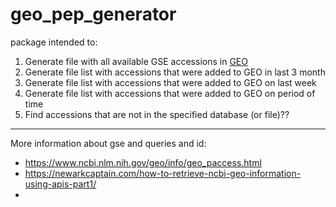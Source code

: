 # geo_pep_generator

package intended to:
1) Generate file with all available GSE accessions in [GEO](https://www.ncbi.nlm.nih.gov/geo/)
2) Generate file list with accessions that were added to GEO in last 3 month
3) Generate file list with accessions that were added to GEO on last week
4) Generate file list with accessions that were added to GEO on period of time
5) Find accessions that are not in the specified database (or file)??
----
More information about gse and queries and id:
- https://www.ncbi.nlm.nih.gov/geo/info/geo_paccess.html
- https://newarkcaptain.com/how-to-retrieve-ncbi-geo-information-using-apis-part1/
- 